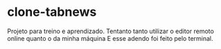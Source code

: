 # clone-tabnews

Projeto para treino e aprendizado. Tentanto tanto utilizar o editor remoto online quanto o da minha máquina
E esse adendo foi feito pelo terminal.
